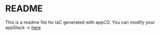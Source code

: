 # README
This is a readme file for IaC generated with appCD.
You can modify your appStack -> [here](http://cloud.stackgen.com/appstacks/49b5f76f-cf70-45bc-862c-3a33c511f5cd)
